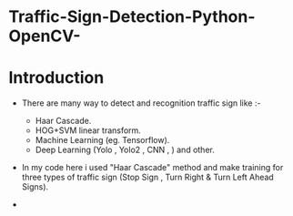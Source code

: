 # Traffic-Sign-Detection-Python-OpenCV-

# Introduction
  * There are many way to detect and recognition traffic sign like :- <br>
    - Haar Cascade. <br>
    - HOG+SVM linear transform. <br>
    - Machine Learning (eg. Tensorflow). <br>
    - Deep Learning (Yolo , Yolo2 , CNN , ) and other. <br>
    
  * In my code here i used "Haar Cascade" method and make training for three types of traffic sign (Stop Sign , Turn Right & Turn Left Ahead Signs). <br>
  * 
